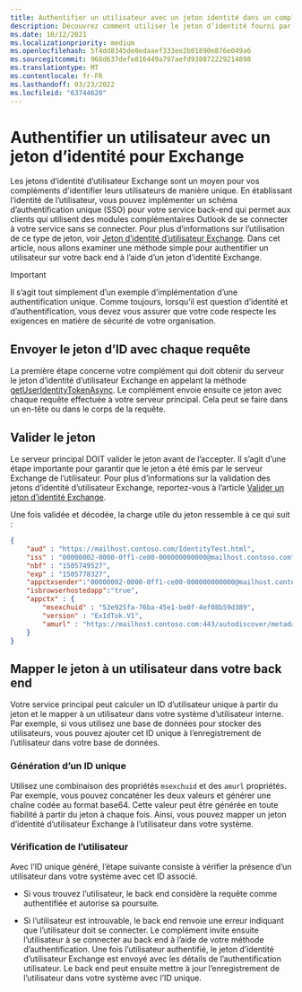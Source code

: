 ```yaml
---
title: Authentifier un utilisateur avec un jeton identité dans un complément
description: Découvrez comment utiliser le jeton d’identité fourni par un complément Outlook pour implémenter l’authentification unique SSO dans votre service.
ms.date: 10/12/2021
ms.localizationpriority: medium
ms.openlocfilehash: 5f4dd8345de0edaaef333ee2b01890e876e049a6
ms.sourcegitcommit: 968d637defe816449a797aefd930872229214898
ms.translationtype: MT
ms.contentlocale: fr-FR
ms.lasthandoff: 03/23/2022
ms.locfileid: "63744620"
---
```

# <a name="authenticate-a-user-with-an-identity-token-for-exchange"></a>Authentifier un utilisateur avec un jeton d’identité pour Exchange

Les jetons d’identité d’utilisateur Exchange sont un moyen pour vos compléments d'identifier leurs utilisateurs de manière unique.
 En établissant l’identité de l’utilisateur, vous pouvez implémenter un schéma d’authentification unique (SSO) pour votre service back-end qui permet aux clients qui utilisent des modules complémentaires Outlook de se connecter à votre service sans se connecter. Pour plus d’informations sur l’utilisation de ce type de jeton, voir [Jeton d’identité d’utilisateur Exchange](authentication.md#exchange-user-identity-token). Dans cet article, nous allons examiner une méthode simple pour authentifier un utilisateur sur votre back end à l’aide d’un jeton d’identité Exchange.


> [!IMPORTANT]
> Il s’agit tout simplement d’un exemple d’implémentation d’une authentification unique. Comme toujours, lorsqu’il est question d’identité et d’authentification, vous devez vous assurer que votre code respecte les exigences en matière de sécurité de votre organisation.

## <a name="send-the-id-token-with-each-request"></a>Envoyer le jeton d’ID avec chaque requête

La première étape concerne votre complément qui doit obtenir du serveur le jeton d’identité d’utilisateur Exchange en appelant la méthode [getUserIdentityTokenAsync](../reference/objectmodel/preview-requirement-set/office.context.mailbox.md#methods). Le complément envoie ensuite ce jeton avec chaque requête effectuée à votre serveur principal. Cela peut se faire dans un en-tête ou dans le corps de la requête.

## <a name="validate-the-token"></a>Valider le jeton

Le serveur principal DOIT valider le jeton avant de l’accepter. Il s’agit d’une étape importante pour garantir que le jeton a été émis par le serveur Exchange de l’utilisateur. Pour plus d’informations sur la validation des jetons d’identité d’utilisateur Exchange, reportez-vous à l’article [Valider un jeton d’identité Exchange](validate-an-identity-token.md).

Une fois validée et décodée, la charge utile du jeton ressemble à ce qui suit :

```json
{ 
    "aud" : "https://mailhost.contoso.com/IdentityTest.html",
    "iss" : "00000002-0000-0ff1-ce00-000000000000@mailhost.contoso.com",
    "nbf" : "1505749527",
    "exp" : "1505778327",
    "appctxsender":"00000002-0000-0ff1-ce00-000000000000@mailhost.context.com",
    "isbrowserhostedapp":"true",
    "appctx" : {
        "msexchuid" : "53e925fa-76ba-45e1-be0f-4ef08b59d389",
        "version" : "ExIdTok.V1",
        "amurl" : "https://mailhost.contoso.com:443/autodiscover/metadata/json/1"
    }
}
```

## <a name="map-the-token-to-a-user-in-your-backend"></a>Mapper le jeton à un utilisateur dans votre back end


Votre service principal peut calculer un ID d’utilisateur unique à partir du jeton et le mapper à un utilisateur dans votre système d’utilisateur interne. Par exemple, si vous utilisez une base de données pour stocker des utilisateurs, vous pouvez ajouter cet ID unique à l’enregistrement de l’utilisateur dans votre base de données.

### <a name="generate-a-unique-id"></a>Génération d’un ID unique

Utilisez une combinaison des propriétés `msexchuid` et des `amurl` propriétés. Par exemple, vous pouvez concaténer les deux valeurs et générer une chaîne codée au format base64. Cette valeur peut être générée en toute fiabilité à partir du jeton à chaque fois. Ainsi, vous pouvez mapper un jeton d’identité d’utilisateur Exchange à l’utilisateur dans votre système.

### <a name="check-the-user"></a>Vérification de l’utilisateur

Avec l’ID unique généré, l’étape suivante consiste à vérifier la présence d’un utilisateur dans votre système avec cet ID associé.

- Si vous trouvez l’utilisateur, le back end considère la requête comme authentifiée et autorise sa poursuite.


- Si l’utilisateur est introuvable, le back end renvoie une erreur indiquant que l’utilisateur doit se connecter. 
 Le complément invite ensuite l’utilisateur à se connecter au back end à l’aide de votre méthode d’authentification.
 Une fois l’utilisateur authentifié, le jeton d’identité d’utilisateur Exchange est envoyé avec les détails de l’authentification utilisateur. Le back end peut ensuite mettre à jour l’enregistrement de l’utilisateur dans votre système avec l’ID unique.


